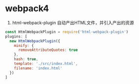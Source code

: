 # webpack4

1. html-webpack-plugin 自动产出HTML文件，并引入产出的资源
```js
const HtmlWebpackPlugin = require('html-webpack-plugin')
plugins: [
  new HtmlWebpackPlugin({
    minify: {
      removeAttributeQuotes: true
    },
    hash: true,
    template: './src/index.html',
    filename: 'index.html'
  })
]
```